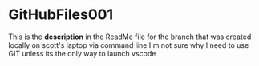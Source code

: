 # GitHubFiles001

This is the **description** in the ReadMe file for the branch that was created locally on scott's laptop via command line
I'm not sure why I need to use GIT unless its the only way to launch vscode

